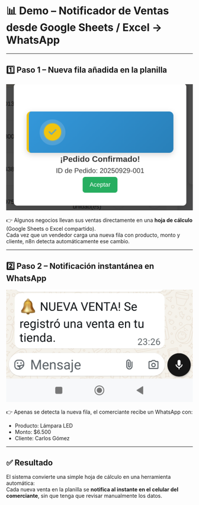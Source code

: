 # 📊 Demo – Notificador de Ventas desde Google Sheets / Excel → WhatsApp

---

## 1️⃣ Paso 1 – Nueva fila añadida en la planilla
![Fila nueva Sheets](Venta.png)

👉 Algunos negocios llevan sus ventas directamente en una **hoja de cálculo** (Google Sheets o Excel compartido).  
Cada vez que un vendedor carga una nueva fila con producto, monto y cliente, n8n detecta automáticamente ese cambio.

---

## 2️⃣ Paso 2 – Notificación instantánea en WhatsApp
![WhatsApp Venta](whatsapp.jpg)

👉 Apenas se detecta la nueva fila, el comerciante recibe un WhatsApp con:  
- Producto: Lámpara LED  
- Monto: $6.500  
- Cliente: Carlos Gómez  

---

## ✅ Resultado
El sistema convierte una simple hoja de cálculo en una herramienta automática:  
Cada nueva venta en la planilla se **notifica al instante en el celular del comerciante**, sin que tenga que revisar manualmente los datos.
